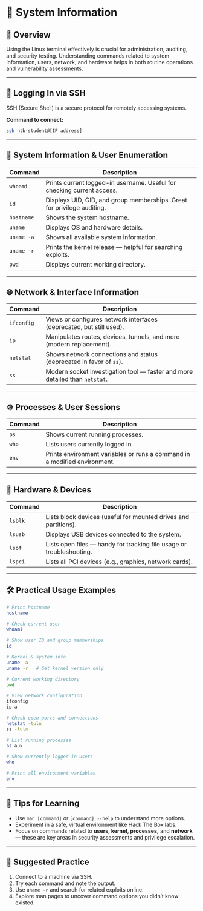 
# 🐧 System Information

## 🎯 Overview

Using the Linux terminal effectively is crucial for administration, auditing, and security testing. Understanding commands related to system information, users, network, and hardware helps in both routine operations and vulnerability assessments.

---

## 🔐 Logging In via SSH

SSH (Secure Shell) is a secure protocol for remotely accessing systems.

**Command to connect:**

```bash
ssh htb-student@[IP address]
```

---

## 🧾 System Information & User Enumeration

| Command      | Description                                                                 |
|--------------|-----------------------------------------------------------------------------|
| `whoami`     | Prints current logged-in username. Useful for checking current access.     |
| `id`         | Displays UID, GID, and group memberships. Great for privilege auditing.     |
| `hostname`   | Shows the system hostname.                                                  |
| `uname`      | Displays OS and hardware details.                                           |
| `uname -a`   | Shows all available system information.                                     |
| `uname -r`   | Prints the kernel release — helpful for searching exploits.                |
| `pwd`        | Displays current working directory.                                         |

---

## 🌐 Network & Interface Information

| Command      | Description                                                                 |
|--------------|-----------------------------------------------------------------------------|
| `ifconfig`   | Views or configures network interfaces (deprecated, but still used).        |
| `ip`         | Manipulates routes, devices, tunnels, and more (modern replacement).        |
| `netstat`    | Shows network connections and status (deprecated in favor of `ss`).         |
| `ss`         | Modern socket investigation tool — faster and more detailed than `netstat`.|

---

## ⚙️ Processes & User Sessions

| Command      | Description                                                                 |
|--------------|-----------------------------------------------------------------------------|
| `ps`         | Shows current running processes.                                             |
| `who`        | Lists users currently logged in.                                             |
| `env`        | Prints environment variables or runs a command in a modified environment.   |

---

## 💾 Hardware & Devices

| Command      | Description                                                                 |
|--------------|-----------------------------------------------------------------------------|
| `lsblk`      | Lists block devices (useful for mounted drives and partitions).             |
| `lsusb`      | Displays USB devices connected to the system.                               |
| `lsof`       | Lists open files — handy for tracking file usage or troubleshooting.        |
| `lspci`      | Lists all PCI devices (e.g., graphics, network cards).                      |

---

## 🛠 Practical Usage Examples

```bash
# Print hostname
hostname

# Check current user
whoami

# Show user ID and group memberships
id

# Kernel & system info
uname -a
uname -r   # Get kernel version only

# Current working directory
pwd

# View network configuration
ifconfig
ip a

# Check open ports and connections
netstat -tuln
ss -tuln

# List running processes
ps aux

# Show currently logged-in users
who

# Print all environment variables
env
```

---

## 📘 Tips for Learning

- Use `man [command]` or `[command] --help` to understand more options.
- Experiment in a safe, virtual environment like Hack The Box labs.
- Focus on commands related to **users, kernel, processes,** and **network** — these are key areas in security assessments and privilege escalation.

---

## 🧪 Suggested Practice

1. Connect to a machine via SSH.
2. Try each command and note the output.
3. Use `uname -r` and search for related exploits online.
4. Explore man pages to uncover command options you didn’t know existed.
